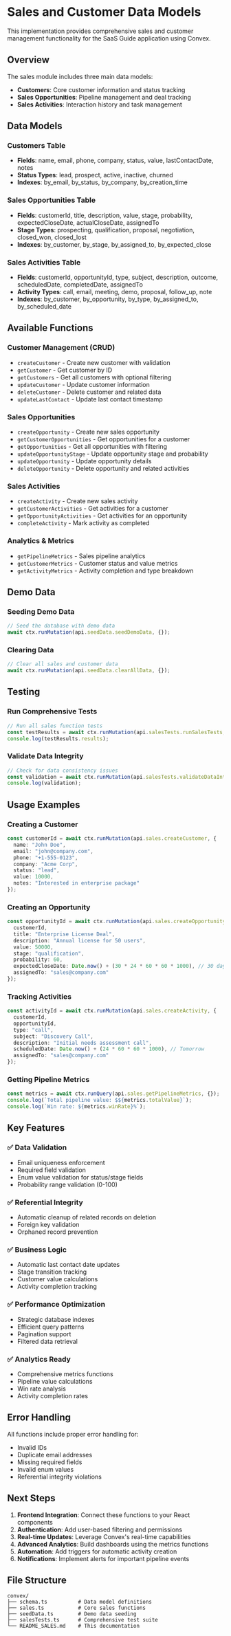# Sales and Customer Data Models

This implementation provides comprehensive sales and customer management functionality for the SaaS Guide application using Convex.

## Overview

The sales module includes three main data models:
- **Customers**: Core customer information and status tracking
- **Sales Opportunities**: Pipeline management and deal tracking  
- **Sales Activities**: Interaction history and task management

## Data Models

### Customers Table
- **Fields**: name, email, phone, company, status, value, lastContactDate, notes
- **Status Types**: lead, prospect, active, inactive, churned
- **Indexes**: by_email, by_status, by_company, by_creation_time

### Sales Opportunities Table  
- **Fields**: customerId, title, description, value, stage, probability, expectedCloseDate, actualCloseDate, assignedTo
- **Stage Types**: prospecting, qualification, proposal, negotiation, closed_won, closed_lost
- **Indexes**: by_customer, by_stage, by_assigned_to, by_expected_close

### Sales Activities Table
- **Fields**: customerId, opportunityId, type, subject, description, outcome, scheduledDate, completedDate, assignedTo
- **Activity Types**: call, email, meeting, demo, proposal, follow_up, note
- **Indexes**: by_customer, by_opportunity, by_type, by_assigned_to, by_scheduled_date

## Available Functions

### Customer Management (CRUD)
- `createCustomer` - Create new customer with validation
- `getCustomer` - Get customer by ID
- `getCustomers` - Get all customers with optional filtering
- `updateCustomer` - Update customer information
- `deleteCustomer` - Delete customer and related data
- `updateLastContact` - Update last contact timestamp

### Sales Opportunities
- `createOpportunity` - Create new sales opportunity
- `getCustomerOpportunities` - Get opportunities for a customer
- `getOpportunities` - Get all opportunities with filtering
- `updateOpportunityStage` - Update opportunity stage and probability
- `updateOpportunity` - Update opportunity details
- `deleteOpportunity` - Delete opportunity and related activities

### Sales Activities
- `createActivity` - Create new sales activity
- `getCustomerActivities` - Get activities for a customer
- `getOpportunityActivities` - Get activities for an opportunity
- `completeActivity` - Mark activity as completed

### Analytics & Metrics
- `getPipelineMetrics` - Sales pipeline analytics
- `getCustomerMetrics` - Customer status and value metrics
- `getActivityMetrics` - Activity completion and type breakdown

## Demo Data

### Seeding Demo Data
```typescript
// Seed the database with demo data
await ctx.runMutation(api.seedData.seedDemoData, {});
```

### Clearing Data
```typescript
// Clear all sales and customer data
await ctx.runMutation(api.seedData.clearAllData, {});
```

## Testing

### Run Comprehensive Tests
```typescript
// Run all sales function tests
const testResults = await ctx.runMutation(api.salesTests.runSalesTests, {});
console.log(testResults.results);
```

### Validate Data Integrity
```typescript
// Check for data consistency issues
const validation = await ctx.runMutation(api.salesTests.validateDataIntegrity, {});
console.log(validation);
```

## Usage Examples

### Creating a Customer
```typescript
const customerId = await ctx.runMutation(api.sales.createCustomer, {
  name: "John Doe",
  email: "john@company.com",
  phone: "+1-555-0123",
  company: "Acme Corp",
  status: "lead",
  value: 10000,
  notes: "Interested in enterprise package"
});
```

### Creating an Opportunity
```typescript
const opportunityId = await ctx.runMutation(api.sales.createOpportunity, {
  customerId,
  title: "Enterprise License Deal",
  description: "Annual license for 50 users",
  value: 50000,
  stage: "qualification",
  probability: 60,
  expectedCloseDate: Date.now() + (30 * 24 * 60 * 60 * 1000), // 30 days
  assignedTo: "sales@company.com"
});
```

### Tracking Activities
```typescript
const activityId = await ctx.runMutation(api.sales.createActivity, {
  customerId,
  opportunityId,
  type: "call",
  subject: "Discovery Call",
  description: "Initial needs assessment call",
  scheduledDate: Date.now() + (24 * 60 * 60 * 1000), // Tomorrow
  assignedTo: "sales@company.com"
});
```

### Getting Pipeline Metrics
```typescript
const metrics = await ctx.runQuery(api.sales.getPipelineMetrics, {});
console.log(`Total pipeline value: $${metrics.totalValue}`);
console.log(`Win rate: ${metrics.winRate}%`);
```

## Key Features

### ✅ Data Validation
- Email uniqueness enforcement
- Required field validation
- Enum value validation for status/stage fields
- Probability range validation (0-100)

### ✅ Referential Integrity
- Automatic cleanup of related records on deletion
- Foreign key validation
- Orphaned record prevention

### ✅ Business Logic
- Automatic last contact date updates
- Stage transition tracking
- Customer value calculations
- Activity completion tracking

### ✅ Performance Optimization
- Strategic database indexes
- Efficient query patterns
- Pagination support
- Filtered data retrieval

### ✅ Analytics Ready
- Comprehensive metrics functions
- Pipeline value calculations
- Win rate analysis
- Activity completion rates

## Error Handling

All functions include proper error handling for:
- Invalid IDs
- Duplicate email addresses
- Missing required fields
- Invalid enum values
- Referential integrity violations

## Next Steps

1. **Frontend Integration**: Connect these functions to your React components
2. **Authentication**: Add user-based filtering and permissions
3. **Real-time Updates**: Leverage Convex's real-time capabilities
4. **Advanced Analytics**: Build dashboards using the metrics functions
5. **Automation**: Add triggers for automatic activity creation
6. **Notifications**: Implement alerts for important pipeline events

## File Structure

```
convex/
├── schema.ts          # Data model definitions
├── sales.ts           # Core sales functions
├── seedData.ts        # Demo data seeding
├── salesTests.ts      # Comprehensive test suite
└── README_SALES.md    # This documentation
```


